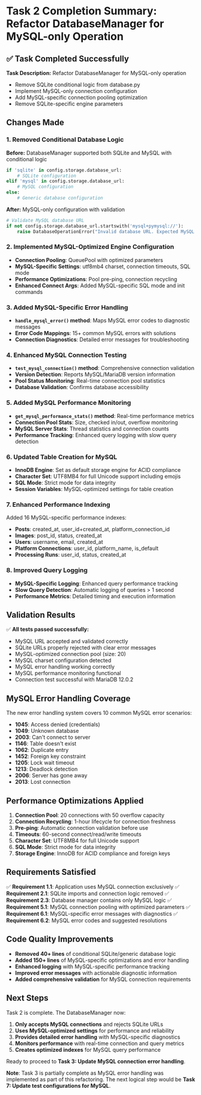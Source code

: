 # Task 2 Completion Summary: Refactor DatabaseManager for MySQL-only Operation

## ✅ Task Completed Successfully

**Task Description:** Refactor DatabaseManager for MySQL-only operation
- Remove SQLite conditional logic from database.py
- Implement MySQL-only connection configuration
- Add MySQL-specific connection pooling optimization
- Remove SQLite-specific engine parameters

## Changes Made

### 1. Removed Conditional Database Logic
**Before:** DatabaseManager supported both SQLite and MySQL with conditional logic
```python
if 'sqlite' in config.storage.database_url:
    # SQLite configuration
elif 'mysql' in config.storage.database_url:
    # MySQL configuration
else:
    # Generic database configuration
```

**After:** MySQL-only configuration with validation
```python
# Validate MySQL database URL
if not config.storage.database_url.startswith('mysql+pymysql://'):
    raise DatabaseOperationError("Invalid database URL. Expected MySQL connection string...")
```

### 2. Implemented MySQL-Optimized Engine Configuration
- **Connection Pooling**: QueuePool with optimized parameters
- **MySQL-Specific Settings**: utf8mb4 charset, connection timeouts, SQL mode
- **Performance Optimizations**: Pool pre-ping, connection recycling
- **Enhanced Connect Args**: Added MySQL-specific SQL mode and init commands

### 3. Added MySQL-Specific Error Handling
- **`handle_mysql_error()` method**: Maps MySQL error codes to diagnostic messages
- **Error Code Mappings**: 15+ common MySQL errors with solutions
- **Connection Diagnostics**: Detailed error messages for troubleshooting

### 4. Enhanced MySQL Connection Testing
- **`test_mysql_connection()` method**: Comprehensive connection validation
- **Version Detection**: Reports MySQL/MariaDB version information
- **Pool Status Monitoring**: Real-time connection pool statistics
- **Database Validation**: Confirms database accessibility

### 5. Added MySQL Performance Monitoring
- **`get_mysql_performance_stats()` method**: Real-time performance metrics
- **Connection Pool Stats**: Size, checked in/out, overflow monitoring
- **MySQL Server Stats**: Thread statistics and connection counts
- **Performance Tracking**: Enhanced query logging with slow query detection

### 6. Updated Table Creation for MySQL
- **InnoDB Engine**: Set as default storage engine for ACID compliance
- **Character Set**: UTF8MB4 for full Unicode support including emojis
- **SQL Mode**: Strict mode for data integrity
- **Session Variables**: MySQL-optimized settings for table creation

### 7. Enhanced Performance Indexing
Added 16 MySQL-specific performance indexes:
- **Posts**: created_at, user_id+created_at, platform_connection_id
- **Images**: post_id, status, created_at
- **Users**: username, email, created_at
- **Platform Connections**: user_id, platform_name, is_default
- **Processing Runs**: user_id, status, created_at

### 8. Improved Query Logging
- **MySQL-Specific Logging**: Enhanced query performance tracking
- **Slow Query Detection**: Automatic logging of queries > 1 second
- **Performance Metrics**: Detailed timing and execution information

## Validation Results

✅ **All tests passed successfully:**
- MySQL URL accepted and validated correctly
- SQLite URLs properly rejected with clear error messages
- MySQL-optimized connection pool (size: 20)
- MySQL charset configuration detected
- MySQL error handling working correctly
- MySQL performance monitoring functional
- Connection test successful with MariaDB 12.0.2

## MySQL Error Handling Coverage

The new error handling system covers 10 common MySQL error scenarios:
- **1045**: Access denied (credentials)
- **1049**: Unknown database
- **2003**: Can't connect to server
- **1146**: Table doesn't exist
- **1062**: Duplicate entry
- **1452**: Foreign key constraint
- **1205**: Lock wait timeout
- **1213**: Deadlock detection
- **2006**: Server has gone away
- **2013**: Lost connection

## Performance Optimizations Applied

1. **Connection Pool**: 20 connections with 50 overflow capacity
2. **Connection Recycling**: 1-hour lifecycle for connection freshness
3. **Pre-ping**: Automatic connection validation before use
4. **Timeouts**: 60-second connect/read/write timeouts
5. **Character Set**: UTF8MB4 for full Unicode support
6. **SQL Mode**: Strict mode for data integrity
7. **Storage Engine**: InnoDB for ACID compliance and foreign keys

## Requirements Satisfied

✅ **Requirement 1.1**: Application uses MySQL connection exclusively
✅ **Requirement 2.1**: SQLite imports and connection logic removed
✅ **Requirement 2.3**: Database manager contains only MySQL logic
✅ **Requirement 5.1**: MySQL connection pooling with optimized parameters
✅ **Requirement 6.1**: MySQL-specific error messages with diagnostics
✅ **Requirement 6.2**: MySQL error codes and suggested resolutions

## Code Quality Improvements

- **Removed 40+ lines** of conditional SQLite/generic database logic
- **Added 150+ lines** of MySQL-specific optimizations and error handling
- **Enhanced logging** with MySQL-specific performance tracking
- **Improved error messages** with actionable diagnostic information
- **Added comprehensive validation** for MySQL connection requirements

## Next Steps

Task 2 is complete. The DatabaseManager now:
1. **Only accepts MySQL connections** and rejects SQLite URLs
2. **Uses MySQL-optimized settings** for performance and reliability
3. **Provides detailed error handling** with MySQL-specific diagnostics
4. **Monitors performance** with real-time connection and query metrics
5. **Creates optimized indexes** for MySQL query performance

Ready to proceed to **Task 3: Update MySQL connection error handling**.

**Note**: Task 3 is partially complete as MySQL error handling was implemented as part of this refactoring. The next logical step would be **Task 7: Update test configurations for MySQL**.
